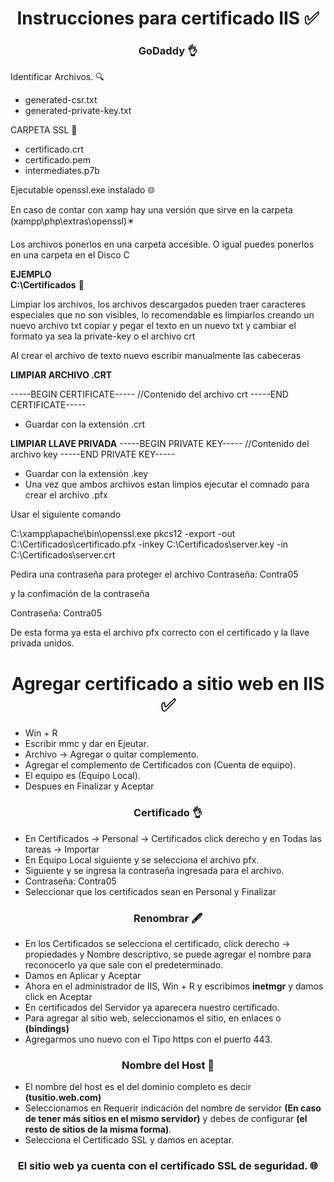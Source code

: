 <h1 align="center">Instrucciones para certificado IIS ✅</h1>
<h3 align="center">GoDaddy 👌</h3>

Identificar Archivos. 🔍

- generated-csr.txt
- generated-private-key.txt

CARPETA SSL 📂

- certificado.crt
- certificado.pem
- intermediates.p7b

Ejecutable openssl.exe instalado 🌐

En caso de contar con xamp hay una versión que sirve en la carpeta (xampp\php\extras\openssl)✴️

Los archivos ponerlos en una carpeta accesible.
O igual puedes ponerlos en una carpeta en el Disco C

**EJEMPLO**
<br>
**C:\Certificados** 📜

Limpiar los archivos, los archivos descargados pueden traer caracteres especiales que no son visibles,
lo recomendable es limpiarlos creando un nuevo archivo txt copiar y pegar el texto en un nuevo txt
y cambiar el formato ya sea la private-key o el archivo crt

Al crear el archivo de texto nuevo escribir manualmente las cabeceras

**LIMPIAR ARCHIVO .CRT**

-----BEGIN CERTIFICATE-----
//Contenido del archivo crt
-----END CERTIFICATE-----

 - Guardar con la extensión .crt

**LIMPIAR LLAVE PRIVADA**
-----BEGIN PRIVATE KEY-----
//Contenido del archivo key
-----END PRIVATE KEY-----

 - Guardar con la extensión .key
 - Una vez que ambos archivos estan limpios ejecutar el comnado para crear el archivo .pfx

Usar el siguiente comando

C:\xampp\apache\bin\openssl.exe pkcs12 -export -out C:\Certificados\certificado.pfx -inkey C:\Certificados\server.key -in C:\Certificados\server.crt

Pedira una contraseña para proteger el archivo
Contraseña: Contra05

y la confimación de la contraseña

Contraseña: Contra05

De esta forma ya esta el archivo pfx correcto con el certificado y la llave privada unidos.

<h1 align="center">Agregar certificado a sitio web en IIS ✅</h1>

- Win + R
- Escribir mmc y dar en Ejeutar.
- Archivo -> Agregar o quitar complemento.
- Agregar el complemento de Certificados con (Cuenta de equipo).
- El equipo es (Equipo Local).
- Despues en Finalizar y Aceptar

<h3 align="center">Certificado 👌</h3>

- En Certificados -> Personal -> Certificados click derecho y en Todas las tareas -> Importar
- En Equipo Local siguiente y se selecciona el archivo pfx.
- Siguiente y se ingresa la contraseña ingresada para el archivo.
- Contraseña: Contra05
- Seleccionar que los certificados sean en Personal y Finalizar

<h3 align="center">Renombrar 🖋️</h3>

- En los Certificados se selecciona el certificado, click derecho -> propiedades y Nombre descriptivo, se puede agregar el nombre para reconocerlo ya que sale con el predeterminado.
- Damos en Aplicar y Aceptar
- Ahora en el administrador de IIS, Win + R y escribimos **inetmgr** y damos click en Aceptar
- En certificados del Servidor ya aparecera nuestro certificado.
- Para agregar al sitio web, seleccionamos el sitio, en enlaces o **(bindings)**
- Agregarmos uno nuevo con el Tipo https con el puerto 443.

<h3 align="center">Nombre del Host 💫</h3>

- El nombre del host es el del dominio completo es decir **(tusitio.web.com)**
- Seleccionamos en Requerir indicación del nombre de servidor **(En caso de tener más sitios en el mismo servidor)** y debes de configurar **(el resto de sitios de la misma forma)**.
- Selecciona el Certificado SSL y damos en aceptar.

<h3 align="center">El sitio web ya cuenta con el certificado SSL de seguridad. 🌐</h3>






